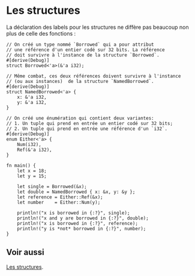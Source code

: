 # Les structures

La déclaration des labels pour les structures ne diffère pas beaucoup non plus de celle des fonctions :

```rust,editable
// On créé un type nommé `Borrowed` qui a pour attribut 
// une référence d'un entier codé sur 32 bits. La référence 
// doit survivre à l'instance de la structure `Borrowed`.
#[derive(Debug)]
struct Borrowed<'a>(&'a i32);

// Même combat, ces deux références doivent survivre à l'instance
// (ou aux instances)  de la structure `NamedBorrowed`.
#[derive(Debug)]
struct NamedBorrowed<'a> {
    x: &'a i32,
    y: &'a i32,
}

// On créé une énumération qui contient deux variantes:
// 1. Un tuple qui prend en entrée un entier codé sur 32 bits;
// 2. Un tuple qui prend en entrée une référence d'un `i32`.
#[derive(Debug)]
enum Either<'a> {
    Num(i32),
    Ref(&'a i32),
}

fn main() {
    let x = 18;
    let y = 15;

    let single = Borrowed(&x);
    let double = NamedBorrowed { x: &x, y: &y };
    let reference = Either::Ref(&x);
    let number    = Either::Num(y);

    println!("x is borrowed in {:?}", single);
    println!("x and y are borrowed in {:?}", double);
    println!("x is borrowed in {:?}", reference);
    println!("y is *not* borrowed in {:?}", number);
}

```

## Voir aussi

[Les structures](../chapitre3/struct.html).
